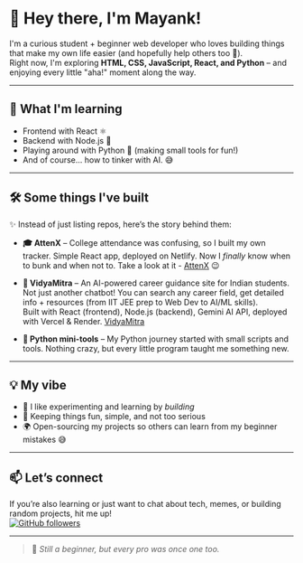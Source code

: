 # 👋 Hey there, I'm Mayank!

I'm a curious student + beginner web developer who loves building things that make my own life easier (and hopefully help others too 🚀).  
Right now, I'm exploring **HTML, CSS, JavaScript, React, and Python** – and enjoying every little "aha!" moment along the way.  

---

## 🌱 What I'm learning
- Frontend with React ⚛️  
- Backend with Node.js 🍃  
- Playing around with Python 🐍 (making small tools for fun!)  
- And of course... how to tinker with AI. 😅  

---

## 🛠️ Some things I've built
✨ Instead of just listing repos, here’s the story behind them:

- **🎓 AttenX** – College attendance was confusing, so I built my own tracker. Simple React app, deployed on Netlify. Now I *finally* know when to bunk and when not to. Take a look at it - [AttenX](https://attenx.netlify.app/) 😉  

- **🤖 VidyaMitra** – An AI-powered career guidance site for Indian students.  
  Not just another chatbot! You can search any career field, get detailed info + resources (from IIT JEE prep to Web Dev to AI/ML skills).  
  Built with React (frontend), Node.js (backend), Gemini AI API, deployed with Vercel & Render. [VidyaMitra]([https://attenx.netlify.app/](https://vidya-mitra-frontend-eta.vercel.app/))

- **🐍 Python mini-tools** – My Python journey started with small scripts and tools. Nothing crazy, but every little program taught me something new.  

---

## 💡 My vibe
- 🚀 I like experimenting and learning by *building*  
- 🎨 Keeping things fun, simple, and not too serious  
- 🌍 Open-sourcing my projects so others can learn from my beginner mistakes 😅  

---

## 📫 Let’s connect
If you’re also learning or just want to chat about tech, memes, or building random projects, hit me up!  
[![GitHub followers](https://img.shields.io/github/followers/mayanksingh0379?label=Follow&style=social)](https://github.com/mayanksingh0379)  

---

> 🌟 *Still a beginner, but every pro was once one too.*  
